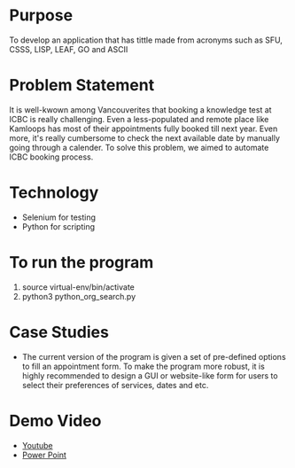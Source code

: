 # Purpose
To develop an application that has tittle made from acronyms such as SFU, CSSS, LISP, LEAF, GO and ASCII

# Problem Statement
It is well-kwown among Vancouverites that booking a knowledge test at ICBC is really challenging. Even a less-populated and remote place like Kamloops has most of their appointments fully booked till next year. Even more, it's really cumbersome to check the next available date by manually going through a calender. To solve this problem, we aimed to automate ICBC booking process. 

# Technology
 - Selenium for testing
 - Python for scripting
 
# To run the program
1. source virtual-env/bin/activate
2. python3 python_org_search.py

# Case Studies
- The current version of the program is given a set of pre-defined options to fill an appointment form. To make the program more robust, it is highly recommended to design a GUI or website-like form for users to select their preferences of services, dates and etc. 

# Demo Video
 - <a href="https://youtu.be/g5R9PTZOnxY">Youtube</a>
 - <a href="https://docs.google.com/presentation/d/1o7ni2xH5gmztdlKGXzyOlfXKB72Z0LDXlfUz9f7cxX4/edit?usp=sharing">Power Point</a>
